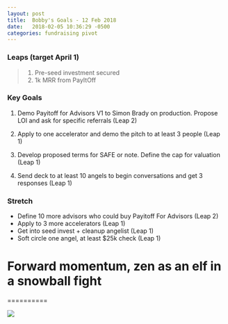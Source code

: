 ```yaml
---
layout: post
title:  Bobby's Goals - 12 Feb 2018
date:   2018-02-05 10:36:29 -0500
categories: fundraising pivot
---
```


### Leaps (target April 1)

> 1. Pre-seed investment secured
> 2. 1k MRR from PayItOff

### Key Goals

1. Demo Payitoff for Advisors V1 to Simon Brady on production. Propose LOI and ask for specific referrals (Leap 2)

1. Apply to one accelerator and demo the pitch to at least 3 people (Leap 1)

1. Develop proposed terms for SAFE or note. Define the cap for valuation (Leap 1)

1. Send deck to at least 10 angels to begin conversations and get 3 responses (Leap 1)

### Stretch
- Define 10 more advisors who could buy Payitoff For Advisors (Leap 2)
- Apply to 3 more accelerators (Leap 1)
- Get into seed invest + cleanup angelist (Leap 1)
- Soft circle one angel, at least $25k check (Leap 1)

# Forward momentum, zen as an elf in a snowball fight
==========

![](https://media3.giphy.com/media/zYrufxUzaZ1cY/giphy.gif)

